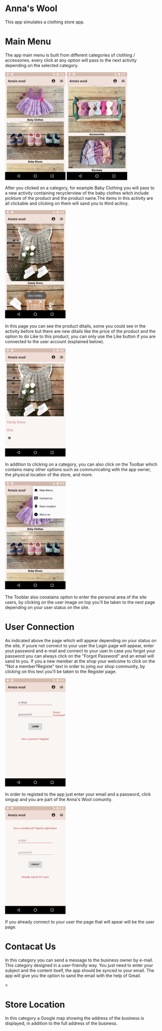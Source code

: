 # Anna's Wool
This app simulates a clothing store app. 

# Main Menu
The app main menu is built from different categories of clothing / accessories. every click at any option will pass to the next activity depending on the selected category. 

<img src="images/main1.png" width=200>     <img src="images/main2.png" width=200> 

After you clicked on a category, for example Baby Clothing you will pass to a new activity containing recyclerview of the baby clothes witch include pickture of the product and the product name.The items in this activity are all clickable and clicking on them will sand you to third acitivy.

<img src="images/second1.png" width=200> 

In this page you can see the product ditails, some you could see in the activity before but there are new ditails like the price of the product and the option to do Like to this product, you can only use the Like button if you are connected to the user account (explained below).

<img src="images/third.png" width=200>

In addition to clicking on a category, you can also click on the Toolbar which contains many other options such as communicating with the app owner, the physical location of the store, and more.

<img src="images/main3.png" width=200>

The Tooblar also conatains option to enter the personal area of the site users, by clicking on the user image on top you'll be taken to the next page depending on your user status on the site.

# User Connection
As indicated above the page which will appear depending on your status on the site, if youre not connect to your user the Login page will appear, enter yout password and e-mail and connect to your user.In case you forgot your password you can always click on the "Forgot Password" and an email will sand to you. If you a new member at the shop your welcome to click on the "Not a member?Registe" text in order to joing our shop community, by clicking on this text you'll be taken to the Register page. 

<img src="images/login.png" width=200>

In order to registed to the app just enter your email and a password, click singup and you are part of the Anna's Wool comunity.

<img src="images/register.png" width=200>

If you already connect to your user the page that will apear will be the user page. 

# Contacat Us
In this category you can send a message to the business owner by e-mail. This category designed in a user-friendly way. You just need to enter your subject and the content itself, the app should be synced to your email. The app will give you the option to sand the email with the help of Gmail.

<

# Store Location
In this category a Google map showing the address of the business is displayed, in addition to the full address of the business.


